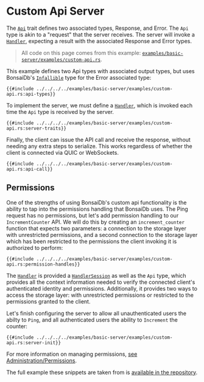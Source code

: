 # Custom Api Server

The [`Api`]({{DOCS_BASE_URL}}/bonsaidb/core/api/trait.Api.html) trait defines two associated types, Response, and Error. The `Api` type is akin to a "request" that the server receives. The server will invoke a [`Handler`][handler], expecting a result with the associated Response and Error types.

> All code on this page comes from this example: [`examples/basic-server/examples/custom-api.rs`][full-example].

This example defines two Api types with associated output types, but uses BonsaiDb's [`Infallible`]({{DOCS_BASE_URL}}/bonsaidb/core/api/enum.Infallible.html) type for the Error associated type:

```rust,noplayground,no_run
{{#include ../../../../examples/basic-server/examples/custom-api.rs:api-types}}
```

To implement the server, we must define a [`Handler`][handler], which is invoked each time the `Api` type is received by the server.

```rust,noplayground,no_run
{{#include ../../../../examples/basic-server/examples/custom-api.rs:server-traits}}
```

Finally, the client can issue the API call and receive the response, without needing any extra steps to serialize. This works regardless of whether the client is connected via QUIC or WebSockets.

```rust,noplayground,no_run
{{#include ../../../../examples/basic-server/examples/custom-api.rs:api-call}}
```

## Permissions

One of the strengths of using BonsaiDb's custom api functionality is the ability to tap into the permissions handling that BonsaiDb uses. The Ping request has no permissions, but let's add permission handling to our `IncrementCounter` API. We will do this by creating an `increment_counter` function that expects two parameters: a connection to the storage layer with unrestricted permissions, and a second connection to the storage layer which has been restricted to the permissions the client invoking it is authorized to perform:

```rust,noplayground,no_run
{{#include ../../../../examples/basic-server/examples/custom-api.rs:permission-handles}}
```

The [`Handler`][handler] is provided a [`HandlerSession`][handler-session] as well as the `Api` type, which provides all the context information needed to verify the connected client's authenticated identity and permissions. Additionally, it provides two ways to access the storage layer: with unrestricted permissions or restricted to the permissions granted to the client.

Let's finish configuring the server to allow all unauthenticated users the abilty to `Ping`, and all authenticated users the ability to `Increment` the counter:

```rust,noplayground,no_run
{{#include ../../../../examples/basic-server/examples/custom-api.rs:server-init}}
```

For more information on managing permissions, [see Administration/Permissions](../../administration/permissions.md).

The full example these snippets are taken from is [available in the repository][full-example].

[handler]: {{DOCS_BASE_URL}}/bonsaidb/server/api/trait.Handler.html
[handler-session]: {{DOCS_BASE_URL}}/bonsaidb/server/api/struct.HandlerSession.html
[full-example]: {{REPO_BASE_URL}}/examples/basic-server/examples/custom-api.rs
